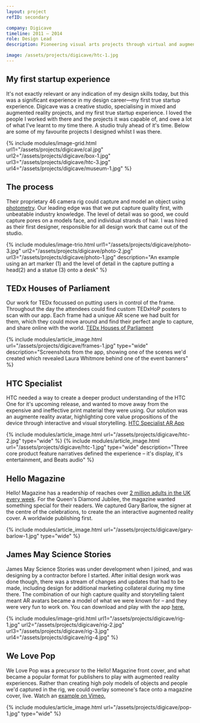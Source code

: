 ```yaml
---
layout: project
refID: secondary

company: Digicave
timeline: 2011 — 2014
role: Design Lead
description: Pioneering visual arts projects through virtual and augmented reality experiences

image: /assets/projects/digicave/htc-1.jpg
---
```


## My first startup experience

It's not exactly relevant or any indication of my design skills today, but this was a significant experience in my design career—my first true startup experience. Digicave was a creative studio, specialising in mixed and augmented reality projects, and my first true startup experience. I loved the people I worked with there and the projects it was capable of, and owe a lot of what I've learnt to my time there. A studio truly ahead of it's time. Below are some of my favourite projects I designed whilst I was there.

{% include modules/image-grid.html url1="/assets/projects/digicave/cal.jpg" url2="/assets/projects/digicave/box-1.jpg" url3="/assets/projects/digicave/htc-3.jpg" url4="/assets/projects/digicave/museum-1.jpg" %}

## The process

Their proprietary 46 camera rig could capture and model an object using [photometry](https://en.wikipedia.org/wiki/Photometry_(optics)). Our leading edge was that we put capture quality first, with unbeatable industry knowledge. The level of detail was so good, we could capture pores on a models face, and individual strands of hair. I was hired as their first designer, responsible for all design work that came out of the studio.

{% include modules/image-trio.html url1="/assets/projects/digicave/photo-3.jpg" url2="/assets/projects/digicave/photo-2.jpg" url3="/assets/projects/digicave/photo-1.jpg" description="An example using an art marker (1) and the level of detail in the capture putting a head(2) and a statue (3) onto a desk" %}

## TEDx Houses of Parliament

Our work for TEDx focussed on putting users in control of the frame. Throughout the day the attendees could find custom TEDxHoP posters to scan with our app. Each frame had a unique AR scene we had built for them, which they could move around and find their perfect angle to capture, and share online with the world. [TEDx Houses of Parliament](https://play.google.com/store/apps/details?id=com.digicave.tedxhopframes)

{% include modules/article_image.html url="/assets/projects/digicave/frames-1.jpg" type="wide" description="Screenshots from the app, showing one of the scenes we'd created which revealed Laura Whitmore behind one of the event banners" %}

## HTC Specialist

HTC needed a way to create a deeper product understanding of the HTC One for it's upcoming release, and wanted to move away from the expensive and ineffective print material they were using. Our solution was an augmente reality avatar, highlighting core value propositions of the device through interactive and visual storytelling. [HTC Specialist AR App](https://play.google.com/store/apps/details?id=com.digicave.htc.specialist.ar)


{% include modules/article_image.html url="/assets/projects/digicave/htc-2.jpg" type="wide" %}
{% include modules/article_image.html url="/assets/projects/digicave/htc-1.jpg" type="wide" description="Three core product feature narratives defined the experience – it's display, it's entertainment, and Beats audio" %}

## Hello Magazine

​Hello! Magazine has a readership of reaches over [2 million adults in the UK every week](http://www.hellomagazine.com/marketing/marketing01.html). For the Queen's Diamond Jubilee, the magazine wanted something special for their readers. We captured Gary Barlow, the signer at the centre of the celebrations, to create the an interactive augmented reality cover. A worldwide publishing first.

{% include modules/article_image.html url="/assets/projects/digicave/gary-barlow-1.jpg" type="wide" %}

## James May Science Stories

James May Science Stories was under development when I joined, and was designing by a contractor before I started. After initial design work was done though, there was a stream of changes and updates that had to be made, including design for additional marketing collateral during my time there. The combination of our high capture quality and storytelling talent meant AR avatars became a model of what we were known for – and they were very fun to work on. You can download and play with the app [here.](https://itunes.apple.com/pk/app/james-mays-science-stories/id517111167?mt=8)

{% include modules/image-grid.html url1="/assets/projects/digicave/rig-1.jpg" url2="/assets/projects/digicave/rig-2.jpg" url3="/assets/projects/digicave/rig-3.jpg" url4="/assets/projects/digicave/rig-4.jpg" %}

## We Love Pop

We Love Pop was a precursor to the Hello! Magazine front cover, and what became a popular format for publishers to play with augmented reality experiences. Rather than creating high poly models of objects and people we'd captured in the rig, we could overlay someone's face onto a magazine cover, live. Watch an [example on Vimeo.](https://vimeo.com/84395127)

{% include modules/article_image.html url="/assets/projects/digicave/pop-1.jpg" type="wide" %}
